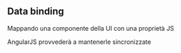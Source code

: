 ## Data binding

Mappando una componente della UI con una proprietà JS

AngularJS provvederà a mantenerle sincronizzate 
